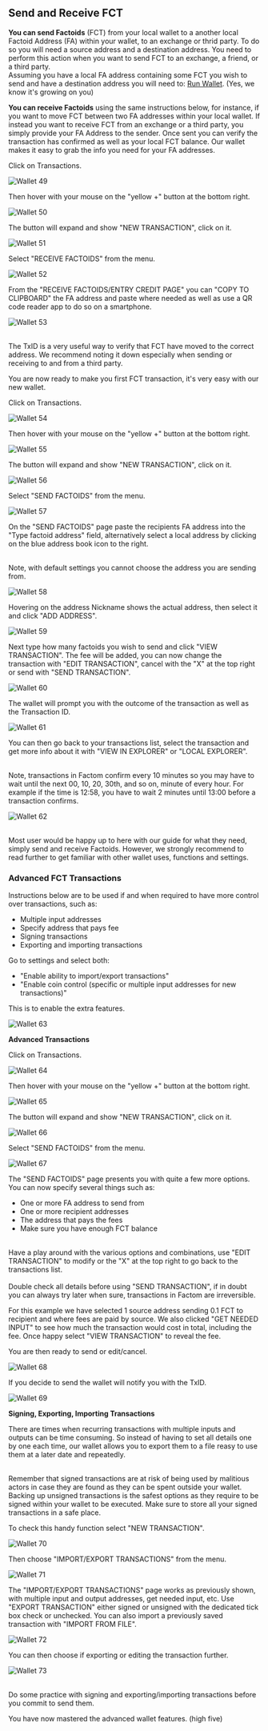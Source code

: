 ## Send and Receive FCT

**You can send Factoids** (FCT) from your local wallet to a another local Factoid Address (FA) within your wallet, to an exchange or thrid party. To do so you will need a source address and a destination address.
You need to perform this action when you want to send FCT to an exchange, a friend, or a third party.  
Assuming you have a local FA address containing some FCT you wish to send and have a destination address you will need to: [Run Wallet](#run-enterprise-wallet). (Yes, we know it's growing on you)

**You can receive Factoids** using the same instructions below, for instance, if you want to move FCT between two FA addresses within your local wallet. If instead you want to receive FCT from an exchange or a third party, you simply provide your FA Address to the sender. Once sent you can verify the transaction has confirmed as well as your local FCT balance. Our wallet makes it easy to grab the info you need for your FA addresses.

Click on Transactions.

![Wallet 49](images/wallet_045.png)

Then hover with your mouse on the "yellow +" button at the bottom right.

![Wallet 50](images/wallet_023.png)

The button will expand and show "NEW TRANSACTION", click on it.

![Wallet 51](images/wallet_046.png)

Select "RECEIVE FACTOIDS" from the menu.

![Wallet 52](images/wallet_054.png)

From the "RECEIVE FACTOIDS/ENTRY CREDIT PAGE" you can "COPY TO CLIPBOARD" the FA address and paste where needed as well as use a QR code reader app to do so on a smartphone. 

![Wallet 53](images/wallet_055.png)

<aside class="success"><br>
The TxID is a very useful way to verify that FCT have moved to the correct address. We recommend noting it down especially when sending or receiving to and from a third party.
</aside>

You are now ready to make you first FCT transaction, it's very easy with our new wallet.

Click on Transactions.

![Wallet 54](images/wallet_045.png)

Then hover with your mouse on the "yellow +" button at the bottom right.

![Wallet 55](images/wallet_023.png)

The button will expand and show "NEW TRANSACTION", click on it.

![Wallet 56](images/wallet_046.png)

Select "SEND FACTOIDS" from the menu.

![Wallet 57](images/wallet_047.png)

On the "SEND FACTOIDS" page paste the recipients FA address into the "Type factoid address" field, alternatively select a local address by clicking on the blue address book icon to the right.

<aside class="notice"><br>
Note, with default settings you cannot choose the address you are sending from.
</aside>

![Wallet 58](images/wallet_048.png)

Hovering on the address Nickname shows the actual address, then select it and click "ADD ADDRESS".

![Wallet 59](images/wallet_049.png)

Next type how many factoids you wish to send and click "VIEW TRANSACTION". The fee will be added, you can now change the transaction with "EDIT TRANSACTION", cancel with the "X" at the top right or send with "SEND TRANSACTION".

![Wallet 60](images/wallet_050.png)

The wallet will prompt you with the outcome of the transaction as well as the Transaction ID. 

![Wallet 61](images/wallet_051.png)

You can then go back to your transactions list, select the transaction and get more info about it with "VIEW IN EXPLORER" or "LOCAL EXPLORER". 

<aside class="notice"><br>
Note, transactions in Factom confirm every 10 minutes so you may have to wait until the next 00, 10, 20, 30th, and so on, minute of every hour. For example if the time is 12:58, you have to wait 2 minutes until 13:00 before a transaction confirms.
</aside>

![Wallet 62](images/wallet_052.png)

<aside class="success"><br>
Most user would be happy up to here with our guide for what they need, simply send and receive Factoids. However, we strongly recommend to read further to get familiar with other wallet uses, functions and settings.
</aside>

### Advanced FCT Transactions
Instructions below are to be used if and when required to have more control over transactions, such as:
 
* Multiple input addresses
* Specify address that pays fee
* Signing transactions 
* Exporting and importing transactions

Go to settings and select both: 

* "Enable ability to import/export transactions"
* "Enable coin control (specific or multiple input addresses for new transactions)"

This is to enable the extra features.

![Wallet 63](images/wallet_053.png)

**Advanced Transactions** 

Click on Transactions.

![Wallet 64](images/wallet_045.png)

Then hover with your mouse on the "yellow +" button at the bottom right.

![Wallet 65](images/wallet_023.png)

The button will expand and show "NEW TRANSACTION", click on it.

![Wallet 66](images/wallet_046.png)

Select "SEND FACTOIDS" from the menu.

![Wallet 67](images/wallet_047.png)

The "SEND FACTOIDS" page presents you with quite a few more options. You can now specify several things such as:

* One or more FA address to send from
* One or more recipient addresses
* The address that pays the fees
* Make sure you have enough FCT balance

<aside class="success"><br>
Have a play around with the various options and combinations, use "EDIT TRANSACTION" to modify or the "X" at the top right to go back to the transactions list.
</aside>

<aside class="warning"><br>
Double check all details before using "SEND TRANSACTION", if in doubt you can always try later when sure, transactions in Factom are irreversible.
</aside>

For this example we have selected 1 source address sending 0.1 FCT to recipient and where fees are paid by source. We also clicked "GET NEEDED INPUT" to see how much the transaction would cost in total, including the fee. Once happy select "VIEW TRANSACTION" to reveal the fee.

You are then ready to send or edit/cancel.

![Wallet 68](images/wallet_057.png)

If you decide to send the wallet will notify you with the TxID.

![Wallet 69](images/wallet_058.png)

**Signing, Exporting, Importing Transactions**

There are times when recurring transactions with multiple inputs and outputs can be time consuming. So instead of having to set all details one by one each time, our wallet allows you to export them to a file reasy to use them at a later date and repeatedly.

<aside class="warning"><br>
Remember that signed transactions are at risk of being used by malitious actors in case they are found as they can be spent outside your wallet. Backing up unsigned transactions is the safest options as they require to be signed within your wallet to be executed. Make sure to store all your signed transactions in a safe place.
</aside>

To check this handy function select "NEW TRANSACTION".

![Wallet 70](images/wallet_046.png)

Then choose "IMPORT/EXPORT TRANSACTIONS" from the menu.

![Wallet 71](images/wallet_059.png)

The "IMPORT/EXPORT TRANSACTIONS" page works as previously shown, with multiple input and output addresses, get needed input, etc. Use "EXPORT TRANSACTION" either signed or unsigned with the dedicated tick box check or unchecked. You can also import a previously saved transaction with "IMPORT FROM FILE".

![Wallet 72](images/wallet_060.png)

You can then choose if exporting or editing the transaction further.

![Wallet 73](images/wallet_061.png)

<aside class="success"><br>
Do some practice with signing and exporting/importing transactions before you commit to send them. 
</aside>

You have now mastered the advanced wallet features. (high five)